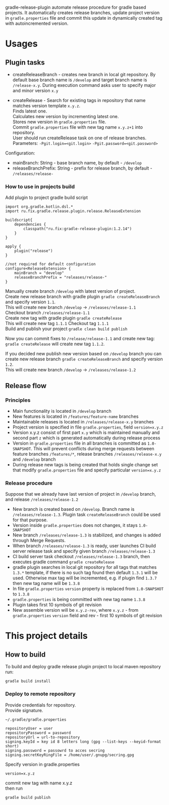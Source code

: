 gradle-release-plugin automate release procedure for gradle based projects. It automatically 
creates release branches, update project version in `gradle.properties` file and commit this 
update in dynamically created tag with autoincremented version.

# Usages

## Plugin tasks

 * createReleaseBranch - creates new branch in local git repository. By default base branch name
 is `/develop` and target branch name is `/release-x.y`. During execution command asks user 
 to specify major and minor version `x.y`
 
 * createRelease - Search for existing tags in repository that name matches version template
 `x.y.z`.  
  Finds latest one.  
  Calculates new version by incrementing latest one.  
  Stores new version in `gradle.properties` file.   
  Commit `gradle.properties` file with new tag name `x.y.z+1` into repository.  
  User should run createRelease task on one of release branches.  
  Parameters: `-Pgit.login=<git.login>` `-Pgit.password=<git.password>`
    
Configuration:
 * mainBranch: String - base branch name, by default - `/develop`
 * releaseBranchPrefix: String - prefix for release branch, by default - `/releases/release-`

### How to use in projects build

Add plugin to project gradle build script
```
import org.gradle.kotlin.dsl.*
import ru.fix.gradle.release.plugin.release.ReleaseExtension

buildscript{
    dependencies {
        classpath("ru.fix:gradle-release-plugin:1.2.14")
    }
}

apply {
    plugin("release")
}

//not required for default configuration
configure<ReleaseExtension> {
    mainBranch = "develop"
    releaseBranchPrefix = "releases/release-"
}
```
Manually create branch `/develop` with latest version of project.  
Create new release branch with gradle plugin `gradle createReleaseBranch`  and specify 
version `1.1`.  
This will create new branch `/develop` -> `/releases/release-1.1`  
Checkout branch `/releases/release-1.1`  
Create new tag with gradle plugin `gradle createRelease`  
This will create new tag `1.1.1`
Checkout tag `1.1.1`  
Build and publish your project `gradle clean build publish`

Now you can commit fixes to `/release/release-1.1` and create new tag:  
`gradle createRelease` will create new tag `1.1.2`.

If you decided new publish new version based on `/develop` branch you can create new release
branch `gradle createReleaseBranch` and specify version `1.2`.  
This will create new branch `/develop` -> `/releases/release-1.2`

## Release flow
### Principles
- Main functionality is located in `/develop` branch
- New features is located in `/features/feature-name` branches
- Maintainable releases is located in `/releases/release-x.y` branches
- Project version is specified in file `gradle.properties`, field `version=x.y.z`
- Version x.y.z consist of first part `x.y` which is maintained manually and second part `z` which is generated 
automatically during release process
- Version in `gradle.properties` file in all branches is committed as `1.0-SNAPSHOT`. This will prevent conflicts 
during merge requests between feature branches `/features/*`, release branches `/releases/release-x.y` and `/develop` 
branch
- During release new tags is being created that holds single change set that modify `gradle.properties` file and 
specify particular `version=x.y.z`

### Release procedure
Suppose that we already have last version of project in `/develop` branch, and release `/releases/release-1.2`
- New branch is created based on `/develop`. Branch name is `/releases/release-1.3`. Plugin task `createReleaseBranch` 
could be used for that purpose.
- Version inside `gradle.properties` does not changes, it stays `1.0-SNAPSHOT`
- New branch `/releases/release-1.3` is stabilized, and changes is added through Merge Requests.
- When branch `/releases/release-1.3` is ready, user launches CI build server release task and specify given branch
 `/releases/release-1.3`
- CI build server task checkout `/releases/release-1.3` branch, then executes gradle command `gradle createRelease`
- gradle plugin searches in local git repository for all tags that matches `1.3.*` template, if there is no such 
tag found 
then default `1.3.1` will be used. Otherwise max tag will be incremented, e.g. if plugin find `1.3.7` then new tag 
name will be `1.3.8`  
- In file `gradle.properties` `version` property is replaced from `1.0-SNAPSHOT` to `1.3.8`
- `gradle.properties` is being committed with new tag name `1.3.8`
- Plugin takes first 10 symbols of git revision
- New assemble version will be `x.y.z-rev`, where `x.y.z` - from `gradle.properties` `version` field and rev - 
first 10 symbols of git revision


# This project details    
## How to build
To build and deploy gradle release plugin project to local maven repository run:
```
gradle build install
```

### Deploy to remote repository
Provide credentials for repository.  
Provide signature.  
```
~/.gradle/gradle.properties

repositoryUser = user
repositoryPassword = password
repositoryUrl = url-to-repository
signing.keyId = key id 8 letters long (gpg --list-keys --keyid-format short)
signing.password = passowrd to acces secring
signing.secretKeyRingFile = /home/user/.gnupg/secring.gpg
```
Specify version in
gradle.properties
```
version=x.y.z
```
commit new tag with name x.y.z  
then run
```
gradle build publish
```
